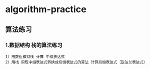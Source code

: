# algorithm-practice
## 算法练习
### 1.数据结构 栈的算法练习 
    1）用数组模拟栈 计算 中缀表达式
    2）用栈 实现中缀表达式转换成后缀表达式的算法 计算后缀表达式（逆波兰表达式）
  
